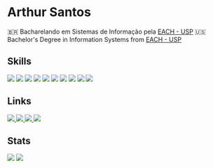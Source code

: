 # Arthur Santos
🇧🇷 Bacharelando em Sistemas de Informação pela [EACH - USP](https://www.each.usp.br/) 
🇺🇸 Bachelor's Degree in Information Systems from [EACH - USP](https://www.each.usp.br/)  
 

## Skills
<div align="left">
<img src="https://img.shields.io/badge/HTML5-E34F26?style=for-the-badge&logo=html5&logoColor=&color=1c1c24"/>
<img src="https://img.shields.io/badge/CSS3-1572B6?style=for-the-badge&logo=css3&logoColor=auto&color=1c1c24"/>
<img src="https://img.shields.io/badge/JavaScript-F7DF1E?style=for-the-badge&logo=javascript&logoColor=auto&color=1c1c24"/>
<img src="https://img.shields.io/badge/Java-%23ED8B00.svg?style=for-the-badge&logo=openjdk&logoColor=auto&color=1c1c24"/>
<img src="https://img.shields.io/badge/C-00599C?style=for-the-badge&logo=c&logoColor=auto&color=1c1c24"/>
<img src="https://img.shields.io/badge/Python-3670A0?style=for-the-badge&logo=python&logoColor=auto&color=1c1c24"/>
<img src="https://img.shields.io/badge/SQL-FFFFFF?style=for-the-badge&logo=oracle&logoColor=auto&color=1c1c24"/>
<img src="https://img.shields.io/badge/GIT-E44C30?style=for-the-badge&logo=git&logoColor=auto&color=1c1c24"/>
<img src="https://img.shields.io/badge/Vscode-007ACC?style=for-the-badge&logo=visual-studio-code&logoColor=auto&color=1c1c24"/>
<img src="https://img.shields.io/badge/Android-3DDC84?style=for-the-badge&logo=android&logoColor=auto&color=1c1c24"/>
</div>

## Links
<div align="left">
  <a href="#" target="_blank" >
    <img src="https://img.shields.io/badge/-Website-000?style=for-the-badge&logo=microsoft-outlook&logoColor=auto&color=1c1c24"/>
  </a>
  <a href="#" target="_blank" >
    <img src="https://img.shields.io/badge/-CV-000?style=for-the-badge&logo=microsoft-outlook&logoColor=auto&color=1c1c24"/>
  </a>
  <a href="[https://www.linkedin.com/](https://www.linkedin.com/in/arthur-santos-3737b8261/)" target="_blank" >
    <img src="https://img.shields.io/badge/LinkedIn-0A66C2?style=for-the-badge&logo=linkedin&logoColor=auto&color=1c1c24"/>
  </a>
  <a href="https://discord.com/channels/@art.hurr_/" target="_blank" >
    <img src="https://img.shields.io/badge/Discord-7289DA?style=for-the-badge&logo=discord&logoColor=auto&color=1c1c24"/>
  </a>
</div>


## Stats
<div align="left">
  <img src="https://github-readme-stats-git-masterrstaa-rickstaa.vercel.app/api/top-langs/?username=ArthurJos04&theme=tokyonight&show_icons=true" style="display: inline-block;"/>
  <img src="https://streak-stats.demolab.com?user=ArthurJos04&theme=tokyonight&mode=weekly" style="display: inline-block;"/>
</div>
